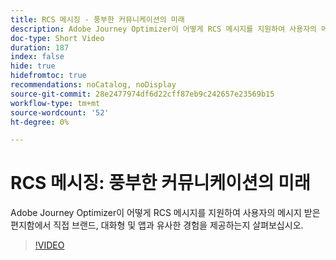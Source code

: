 ```yaml
---
title: RCS 메시징 - 풍부한 커뮤니케이션의 미래
description: Adobe Journey Optimizer이 어떻게 RCS 메시지를 지원하여 사용자의 메시지 받은 편지함에서 직접 브랜드, 대화형 및 앱과 유사한 경험을 제공하는지 살펴보십시오.
doc-type: Short Video
duration: 187
index: false
hide: true
hidefromtoc: true
recommendations: noCatalog, noDisplay
source-git-commit: 28e2477974df6d22cff87eb9c242657e23569b15
workflow-type: tm+mt
source-wordcount: '52'
ht-degree: 0%

---
```



# RCS 메시징: 풍부한 커뮤니케이션의 미래

Adobe Journey Optimizer이 어떻게 RCS 메시지를 지원하여 사용자의 메시지 받은 편지함에서 직접 브랜드, 대화형 및 앱과 유사한 경험을 제공하는지 살펴보십시오.

<!-- 72_S520_3442520_186_rcs-messaging-the-future-of-rich-communication -->
>[!VIDEO](https://video.tv.adobe.com/v/3460372/?learn=on&enablevpops=true&captions=kor)
